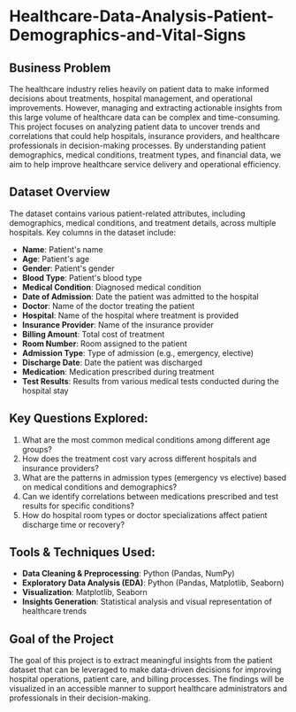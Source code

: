 # Healthcare-Data-Analysis-Patient-Demographics-and-Vital-Signs


## Business Problem
The healthcare industry relies heavily on patient data to make informed decisions about treatments, hospital management, and operational improvements. However, managing and extracting actionable insights from this large volume of healthcare data can be complex and time-consuming. This project focuses on analyzing patient data to uncover trends and correlations that could help hospitals, insurance providers, and healthcare professionals in decision-making processes. By understanding patient demographics, medical conditions, treatment types, and financial data, we aim to help improve healthcare service delivery and operational efficiency.

## Dataset Overview
The dataset contains various patient-related attributes, including demographics, medical conditions, and treatment details, across multiple hospitals. Key columns in the dataset include:

- **Name**: Patient's name 
- **Age**: Patient's age
- **Gender**: Patient's gender
- **Blood Type**: Patient's blood type
- **Medical Condition**: Diagnosed medical condition
- **Date of Admission**: Date the patient was admitted to the hospital
- **Doctor**: Name of the doctor treating the patient
- **Hospital**: Name of the hospital where treatment is provided
- **Insurance Provider**: Name of the insurance provider
- **Billing Amount**: Total cost of treatment
- **Room Number**: Room assigned to the patient
- **Admission Type**: Type of admission (e.g., emergency, elective)
- **Discharge Date**: Date the patient was discharged
- **Medication**: Medication prescribed during treatment
- **Test Results**: Results from various medical tests conducted during the hospital stay

## Key Questions Explored:
1. What are the most common medical conditions among different age groups?
2. How does the treatment cost vary across different hospitals and insurance providers?
3. What are the patterns in admission types (emergency vs elective) based on medical conditions and demographics?
4. Can we identify correlations between medications prescribed and test results for specific conditions?
5. How do hospital room types or doctor specializations affect patient discharge time or recovery?

## Tools & Techniques Used:
- **Data Cleaning & Preprocessing**: Python (Pandas, NumPy)
- **Exploratory Data Analysis (EDA)**: Python (Pandas, Matplotlib, Seaborn)
- **Visualization**: Matplotlib, Seaborn
- **Insights Generation**: Statistical analysis and visual representation of healthcare trends

## Goal of the Project
The goal of this project is to extract meaningful insights from the patient dataset that can be leveraged to make data-driven decisions for improving hospital operations, patient care, and billing processes. The findings will be visualized in an accessible manner to support healthcare administrators and professionals in their decision-making.

